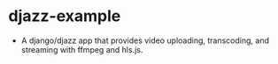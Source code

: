 # djazz-example 

- A django/djazz app that provides video uploading, transcoding, and streaming with ffmpeg and hls.js.

